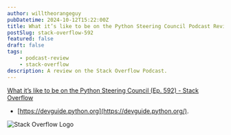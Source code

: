 ```yaml
---
author: willtheorangeguy
pubDatetime: 2024-10-12T15:22:00Z
title: What it’s like to be on the Python Steering Council Podcast Review
postSlug: stack-overflow-592
featured: false
draft: false
tags:
    - podcast-review
    - stack-overflow
description: A review on the Stack Overflow Podcast.
---
```


[What it’s like to be on the Python Steering Council (Ep. 592) - Stack Overflow](https://stackoverflow.blog/2023/07/21/what-its-like-to-be-on-the-python-steering-council-ep-592/)

-   [https://devguide.python.org](https://devguide.python.org/).

![Stack Overflow Logo](https://is1-ssl.mzstatic.com/image/thumb/Podcasts116/v4/6d/32/15/6d32155b-12ec-8d15-2f76-256e8e7f8dcf/mza_16949506039235574720.jpg/300x300bb.webp)
